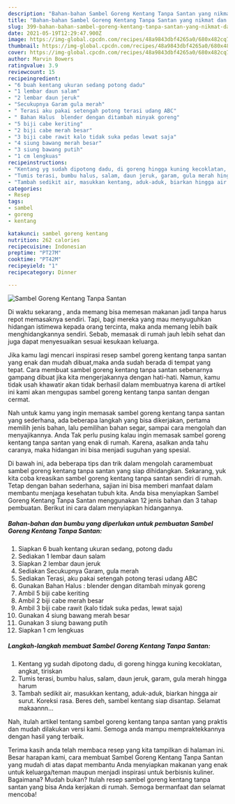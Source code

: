 ```yaml
---
description: "Bahan-bahan Sambel Goreng Kentang Tanpa Santan yang nikmat dan Mudah Dibuat"
title: "Bahan-bahan Sambel Goreng Kentang Tanpa Santan yang nikmat dan Mudah Dibuat"
slug: 399-bahan-bahan-sambel-goreng-kentang-tanpa-santan-yang-nikmat-dan-mudah-dibuat
date: 2021-05-19T12:29:47.900Z
image: https://img-global.cpcdn.com/recipes/48a9843dbf4265a0/680x482cq70/sambel-goreng-kentang-tanpa-santan-foto-resep-utama.jpg
thumbnail: https://img-global.cpcdn.com/recipes/48a9843dbf4265a0/680x482cq70/sambel-goreng-kentang-tanpa-santan-foto-resep-utama.jpg
cover: https://img-global.cpcdn.com/recipes/48a9843dbf4265a0/680x482cq70/sambel-goreng-kentang-tanpa-santan-foto-resep-utama.jpg
author: Marvin Bowers
ratingvalue: 3.9
reviewcount: 15
recipeingredient:
- "6 buah kentang ukuran sedang potong dadu"
- "1 lembar daun salam"
- "2 lembar daun jeruk"
- "Secukupnya Garam gula merah"
- " Terasi aku pakai setengah potong terasi udang ABC"
- " Bahan Halus  blender dengan ditambah minyak goreng"
- "5 biji cabe keriting"
- "2 biji cabe merah besar"
- "3 biji cabe rawit kalo tidak suka pedas lewat saja"
- "4 siung bawang merah besar"
- "3 siung bawang putih"
- "1 cm lengkuas"
recipeinstructions:
- "Kentang yg sudah dipotong dadu, di goreng hingga kuning kecoklatan, angkat, tiriskan"
- "Tumis terasi, bumbu halus, salam, daun jeruk, garam, gula merah hingga harum"
- "Tambah sedikit air, masukkan kentang, aduk-aduk, biarkan hingga air surut. Koreksi rasa. Beres deh, sambel kentang siap disantap. Selamat makaannn..."
categories:
- Resep
tags:
- sambel
- goreng
- kentang

katakunci: sambel goreng kentang 
nutrition: 262 calories
recipecuisine: Indonesian
preptime: "PT27M"
cooktime: "PT42M"
recipeyield: "1"
recipecategory: Dinner

---
```



![Sambel Goreng Kentang Tanpa Santan](https://img-global.cpcdn.com/recipes/48a9843dbf4265a0/680x482cq70/sambel-goreng-kentang-tanpa-santan-foto-resep-utama.jpg)

Di waktu  sekarang , anda memang bisa memesan makanan jadi tanpa harus repot memasaknya sendiri. Tapi, bagi mereka yang mau menyuguhkan hidangan istimewa kepada orang tercinta, maka anda memang lebih baik menghidangkannya sendiri. Sebab, memasak di rumah jauh lebih sehat dan juga dapat menyesuaikan sesuai kesukaan keluarga.

Jika kamu lagi mencari inspirasi resep sambel goreng kentang tanpa santan yang enak dan mudah dibuat,maka anda sudah berada di tempat yang tepat. Cara membuat sambel goreng kentang tanpa santan  sebenarnya gampang dibuat jika kita mengerjakannya dengan hati-hati. Namun, kamu tidak usah khawatir akan tidak berhasil dalam membuatnya 
karena di artikel ini kami akan mengupas sambel goreng kentang tanpa santan dengan cermat.  



Nah untuk kamu yang ingin memasak sambel goreng kentang tanpa santan yang sederhana, ada beberapa langkah yang bisa dikerjakan, pertama memilih jenis bahan, lalu pemilihan bahan segar, sampai cara mengolah dan menyajikannya. Anda Tak perlu pusing kalau ingin memasak sambel goreng kentang tanpa santan yang enak di rumah. Karena, asalkan anda  tahu caranya, maka hidangan ini bisa menjadi suguhan yang spesial.

Di bawah ini, ada beberapa tips dan trik dalam mengolah caramembuat sambel goreng kentang tanpa santan yang siap dihidangkan. Sekarang, yuk kita coba kreasikan sambel goreng kentang tanpa santan sendiri di rumah. Tetap dengan bahan sederhana, sajian ini bisa memberi manfaat dalam membantu menjaga kesehatan tubuh kita. Anda bisa menyiapkan Sambel Goreng Kentang Tanpa Santan menggunakan 12 jenis bahan dan 3 tahap pembuatan. Berikut ini cara dalam menyiapkan hidangannya.

<!--inarticleads1-->

##### Bahan-bahan dan bumbu yang diperlukan untuk pembuatan Sambel Goreng Kentang Tanpa Santan:

1. Siapkan 6 buah kentang ukuran sedang, potong dadu
1. Sediakan 1 lembar daun salam
1. Siapkan 2 lembar daun jeruk
1. Sediakan Secukupnya Garam, gula merah
1. Sediakan  Terasi, aku pakai setengah potong terasi udang ABC
1. Gunakan  Bahan Halus : blender dengan ditambah minyak goreng
1. Ambil 5 biji cabe keriting
1. Ambil 2 biji cabe merah besar
1. Ambil 3 biji cabe rawit (kalo tidak suka pedas, lewat saja)
1. Gunakan 4 siung bawang merah besar
1. Gunakan 3 siung bawang putih
1. Siapkan 1 cm lengkuas




<!--inarticleads2-->

##### Langkah-langkah membuat Sambel Goreng Kentang Tanpa Santan:

1. Kentang yg sudah dipotong dadu, di goreng hingga kuning kecoklatan, angkat, tiriskan
1. Tumis terasi, bumbu halus, salam, daun jeruk, garam, gula merah hingga harum
1. Tambah sedikit air, masukkan kentang, aduk-aduk, biarkan hingga air surut. Koreksi rasa. Beres deh, sambel kentang siap disantap. Selamat makaannn...




Nah, itulah artikel tentang  sambel goreng kentang tanpa santan  yang praktis dan mudah dilakukan versi kami. Semoga anda mampu mempraktekkannya dengan hasil yang terbaik. 

Terima kasih anda telah membaca resep yang kita tampilkan di halaman ini. Besar harapan kami, cara membuat  Sambel Goreng Kentang Tanpa Santan yang mudah di atas dapat membantu Anda menyiapkan makanan yang enak untuk keluarga/teman maupun menjadi inspirasi untuk berbisnis kuliner. Bagaimana? Mudah bukan? Itulah resep sambel goreng kentang tanpa santan yang bisa Anda kerjakan di rumah. Semoga bermanfaat dan selamat mencoba!


